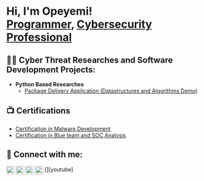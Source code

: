 <h1>Hi, I'm Opeyemi! <br/><a href="https://github.com/joshmadakor1">Programmer</a>, <a href="https://www.linkedin.com/in/opeyemi-kadir-289887283/">Cybersecurity Professional</a> </h1>

<h2>👨‍💻 Cyber Threat Researches and Software Development Projects:</h2>

- <b>Python Based Researches</b>
  - [Package Delivery Application (Datastructures and Algorithms Demo)](https://github.com/joshmadakor1/Package-Delivery-Pathfinding-Algorithm)

<h2>📺 Certifications</h2>

- [Certification in Malware Development]()
- [Certification in Blue team and SOC Analysis]()

<h2> 🤳 Connect with me:</h2>

[<img align="left" alt="JoshMadakor | YouTube" width="22px" src="https://cdn.jsdelivr.net/npm/simple-icons@v3/icons/youtube.svg" />][youtube]
[<img align="left" alt="JoshMadakor | Twitter" width="22px" src="https://cdn.jsdelivr.net/npm/simple-icons@v3/icons/twitter.svg" />][twitter]
[<img align="left" alt="JoshMadakor | LinkedIn" width="22px" src="https://cdn.jsdelivr.net/npm/simple-icons@v3/icons/linkedin.svg" />][linkedin]
[<img align="left" alt="JoshMadakor | Instagram" width="22px" src="https://cdn.jsdelivr.net/npm/simple-icons@v3/icons/instagram.svg" />][instagram]

[twitter]: https://twitter.com/hopy16275398
[instagram]: https://www.instagram.com/unicorn.pattern/
[linkedin]: https://www.linkedin.com/in/opeyemi-kadir-289887283/
